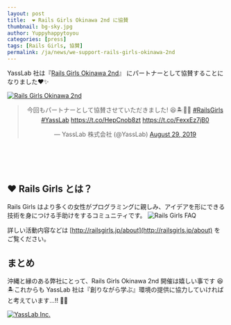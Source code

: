 ```yaml
---
layout: post
title:  ❤️ Rails Girls Okinawa 2nd に協賛
thumbnail: bg-sky.jpg
author: Yuppyhappytoyou
categories: [press]
tags: [Rails Girls, 協賛]
permalink: /ja/news/we-support-rails-girls-okinawa-2nd
---
```


YassLab 社は『[Rails Girls Okinawa 2nd](http://www.railsgirls.com/okinawa-2nd.html)』 にパートナーとして協賛することになりました❤️✨

[![Rails Girls Okinawa 2nd](https://i.gyazo.com/8c24822c613ff818d4498100555ed1f6.png)](http://www.railsgirls.com/okinawa-2nd.html)

<div class="center" style="margin-bottom: 100px;" align="center">
  <blockquote class="twitter-tweet"><p lang="ja" dir="ltr">今回もパートナーとして協賛させていただきました! 😆🏝💎✨ <a href="https://twitter.com/hashtag/RailsGirls?src=hash&amp;ref_src=twsrc%5Etfw">#RailsGirls</a> <a href="https://twitter.com/hashtag/YassLab?src=hash&amp;ref_src=twsrc%5Etfw">#YassLab</a> <a href="https://t.co/HepCnob8zt">https://t.co/HepCnob8zt</a> <a href="https://t.co/FexxEz7jB0">https://t.co/FexxEz7jB0</a></p>&mdash; YassLab 株式会社 (@YassLab) <a href="https://twitter.com/YassLab/status/1166926706470313984?ref_src=twsrc%5Etfw">August 29, 2019</a></blockquote>
</div>

## ❤️ Rails Girls とは？
Rails Girls はより多くの女性がプログラミングに親しみ、アイデアを形にできる技術を身につける手助けをするコミュニティです。
![Rails Girls FAQ](https://i.gyazo.com/c3aacd5bf5b2549b915cfff8527e4e27.png)

詳しい活動内容などは [http://railsgirls.jp/about](http://railsgirls.jp/about) をご覧ください。

## まとめ
沖縄と縁のある弊社にとって、Rails Girls Okinawa 2nd 開催は嬉しい事です 😆🏝これからも YassLab 社は『創りながら学ぶ』環境の提供に協力していければと考えています...!! 💎✨

[![YassLab Inc.](/img/logos/800x200.png)](/)


